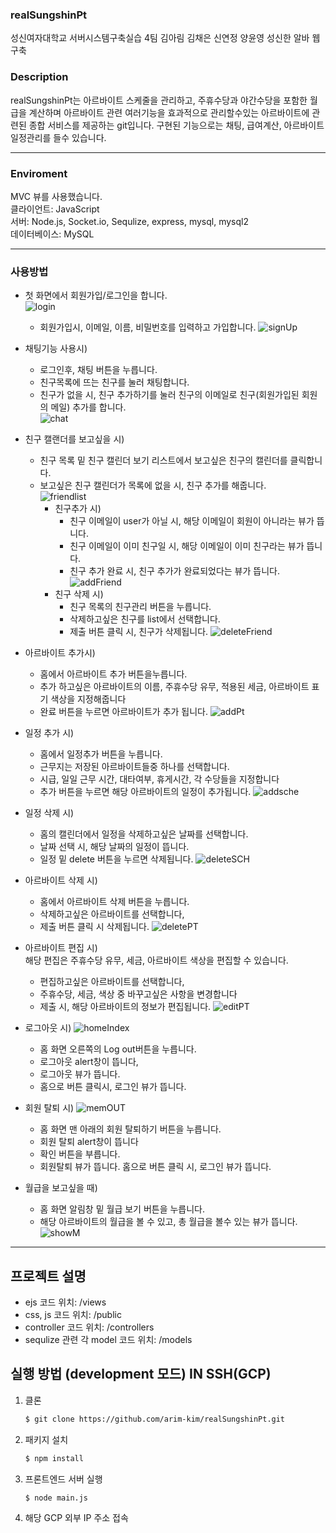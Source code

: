 ### realSungshinPt
성신여자대학교 서버시스템구축실습 4팀 김아림 김채은 신연정 양윤영
성신한 알바 웹 구축


### Description

realSungshinPt는 아르바이트 스케줄을 관리하고, 주휴수당과 야간수당을 포함한 월급을 계산하며 아르바이트 관련 여러기능을 효과적으로 관리할수있는 아르바이트에 관련된 종합 서비스를 제공하는 git입니다.
구현된 기능으로는 채팅, 급여계산, 아르바이트일정관리를 들수 있습니다.

***

### Enviroment
MVC 뷰를 사용했습니다.  
클라이언트: JavaScript  
서버: Node.js, Socket.io, Sequlize, express, mysql, mysql2  
데이터베이스: MySQL  

***

### 사용방법

- 첫 화면에서 회원가입/로그인을 합니다.  
![login](https://user-images.githubusercontent.com/85981767/173534164-dc5c0073-db6f-48e7-9560-bc039b638ed3.png)
  -  회원가입시, 이메일, 이름, 비밀번호를 입력하고 가입합니다.
  ![signUp](https://user-images.githubusercontent.com/85981767/173534157-0889e1eb-b874-473c-b0d0-56f77aadebb6.png)
  


- 채팅기능 사용시)
    -  로그인후, 채팅 버튼을 누릅니다.  
    -  친구목록에 뜨는 친구를 눌러 채팅합니다.  
    -  친구가 없을 시, 친구 추가하기를 눌러 친구의 이메일로 친구(회원가입된 회원의 메일) 추가를 합니다.  
    ![chat](https://user-images.githubusercontent.com/85981767/173534130-44e79a1e-53b1-4d1b-893d-b114230cb68f.png)  
    
- 친구 캘랜더를 보고싶을 시)  

  - 친구 목록 밑 친구 캘린더 보기 리스트에서 보고싶은 친구의 캘린더를 클릭합니다.  
  - 보고싶은 친구 캘린더가 목록에 없을 시, 친구 추가를 해줍니다.  
 ![friendlist](https://user-images.githubusercontent.com/85981767/173534159-e92b42af-41b4-4816-a5bb-9a4511ab8fa9.png)
    - 친구추가 시)  
        - 친구 이메일이 user가 아닐 시, 해당 이메일이 회원이 아니라는 뷰가 뜹니다.  
        - 친구 이메일이 이미 친구일 시, 해당 이메일이 이미 친구라는 뷰가 뜹니다.  
        - 친구 추가 완료 시, 친구 추가가 완료되었다는 뷰가 뜹니다.  
        ![addFriend](https://user-images.githubusercontent.com/85981767/173534123-5a3214e1-a7ab-4264-90b3-e57adde0d7d3.png)
     - 친구 삭제 시)  
        - 친구 목록의 친구관리 버튼을 누릅니다.
        - 삭제하고싶은 친구를 list에서 선택합니다.
        - 제출 버튼 클릭 시, 친구가 삭제됩니다.
        ![deleteFriend](https://user-images.githubusercontent.com/85981767/173534135-aed2710b-4a72-47bd-8590-59fbf8bbba33.png)
        

- 아르바이트 추가시)  
    * 홈에서 아르바이트 추가 버튼을누릅니다.  
    * 추가 하고싶은 아르바이트의 이름, 주휴수당 유무, 적용된 세금, 아르바이트 표기 색상을 지정해줍니다  
    * 완료 버튼을 누르면 아르바이트가 추가 됩니다.
    ![addPt](https://user-images.githubusercontent.com/85981767/173536708-68809f35-ad4b-4f18-b72e-454b1574f3a1.png)

- 일정 추가 시)
    * 홈에서 일정추가 버튼을 누릅니다.
    * 근무지는 저장된 아르바이트들중 하나를 선택합니다.
    * 시급, 일일 근무 시간, 대타여부, 휴게시간, 각 수당들을 지정합니다
    * 추가 버튼을 누르면 해당 아르바이트의 일정이 추가됩니다.
    ![addsche](https://user-images.githubusercontent.com/85981767/173536709-aa01440f-83f3-45b6-a6d8-fecd622e31ce.png)
    
- 일정 삭제 시)
    * 홈의 캘린더에서 일정을 삭제하고싶은 날짜를 선택합니다.
    * 날짜 선택 시, 해당 날짜의 일정이 뜹니다. 
    * 일정 밑 delete 버튼을 누르면 삭제됩니다.
    ![deleteSCH](https://user-images.githubusercontent.com/85981767/173537568-9a32122a-461f-463b-acf4-553be1e99617.png)
    
- 아르바이트 삭제 시)
    * 홈에서 아르바이트 삭제 버튼을 누릅니다.
    * 삭제하고싶은 아르바이트를 선택합니다,
    * 제출 버튼 클릭 시 삭제됩니다.
    ![deletePT](https://user-images.githubusercontent.com/85981767/173536687-7c9cedc0-67fb-4767-ba19-071204768e56.png)
    
- 아르바이트 편집 시)  
  해당 편집은 주휴수당 유무, 세금, 아르바이트 색상을 편집할 수 있습니다.  
  - 편집하고싶은 아르바이트를 선택합니다,
  - 주휴수당, 세금, 색상 중 바꾸고싶은 사항을 변경합니다
  - 제출 시, 해당 아르바이트의 정보가 편집됩니다.
  ![editPT](https://user-images.githubusercontent.com/85981767/173536697-3cf2e28e-7f83-436a-a0fb-5a97e9089457.png)

- 로그아웃 시)
![homeIndex](https://user-images.githubusercontent.com/85981767/173534162-3dc80cce-c2c9-448c-8dfc-d536941b80ba.png)
  * 홈 화면 오른쪽의 Log out버튼을 누릅니다.  
  * 로그아웃 alert창이 뜹니다,  
  * 로그아웃 뷰가 뜹니다.   
  * 홈으로 버튼 클릭시, 로그인 뷰가 뜹니다.  

 
- 회원 탈퇴 시)
 ![memOUT](https://user-images.githubusercontent.com/85981767/173536704-bbca3fb7-993f-49c6-b503-f18bb515a9cf.png)
  * 홈 화면 맨 아래의 회원 탈퇴하기 버튼을 누릅니다.  
  * 회원 탈퇴 alert창이 뜹니다  
  * 확인 버튼을 부릅니다.  
  * 회원탈퇴 뷰가 뜹니다. 홈으로 버튼 클릭 시, 로그인 뷰가 뜹니다.  

- 월급을 보고싶을 때)
   * 홈 화면 알림창 밑 월급 보기 버튼을 누릅니다.  
   * 해당 아르바이트의 월급을 볼 수 있고, 총 월급을 볼수 있는 뷰가 뜹니다.  
![showM](https://user-images.githubusercontent.com/85981767/173536705-a1165464-64b3-403d-b450-27cf855b881e.png)

***

## 프로젝트 설명

- ejs 코드 위치: /views
- css, js 코드 위치: /public
- controller 코드 위치: /controllers
- sequlize 관련 각 model 코드 위치: /models

## 실행 방법 (development 모드) IN SSH(GCP)

1. 클론

    ```sh
    $ git clone https://github.com/arim-kim/realSungshinPt.git
    ```
2. 패키지 설치
    ```sh
    $ npm install
    ```

3. 프론트엔드 서버 실행
    ```sh
    $ node main.js
    ```
4. 해당 GCP 외부 IP 주소 접속


